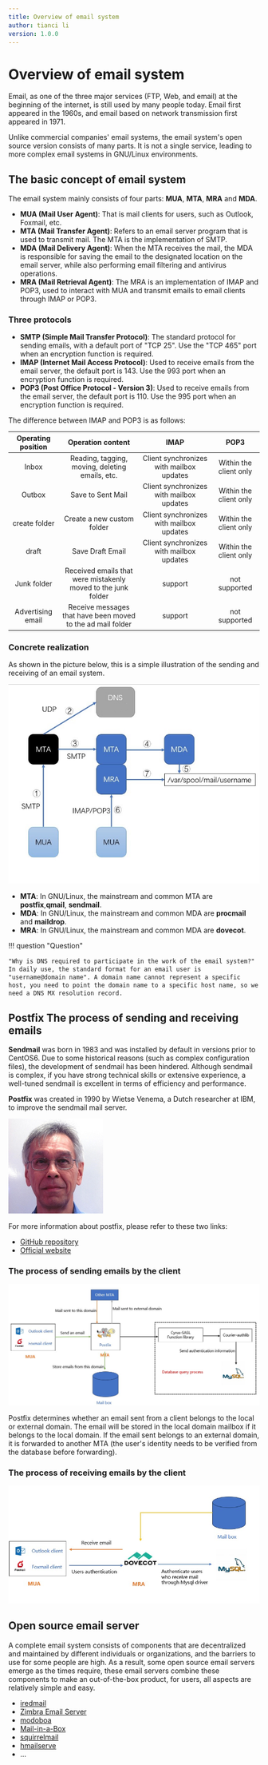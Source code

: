 ```yaml
---
title: Overview of email system
author: tianci li
version: 1.0.0
---
```


# Overview of email system

Email, as one of the three major services (FTP, Web, and email) at the beginning of the internet, is still used by many people today. Email first appeared in the 1960s, and email based on network transmission first appeared in 1971.

Unlike commercial companies' email systems, the email system's open source version consists of many parts. It is not a single service, leading to more complex email systems in GNU/Linux environments.

## The basic concept of email system

The email system mainly consists of four parts: **MUA**, **MTA**, **MRA** and **MDA**.

* **MUA (Mail User Agent)**: That is mail clients for users, such as Outlook, Foxmail, etc.
* **MTA (Mail Transfer Agent)**: Refers to an email server program that is used to transmit mail. The MTA is the implementation of SMTP.
* **MDA (Mail Delivery Agent)**: When the MTA receives the mail, the MDA is responsible for saving the email to the designated location on the email server, while also performing email filtering and antivirus operations.
* **MRA (Mail Retrieval Agent)**: The MRA is an implementation of IMAP and POP3, used to interact with MUA and transmit emails to email clients through IMAP or POP3.

### Three protocols

* **SMTP (Simple Mail Transfer Protocol)**: The standard protocol for sending emails, with a default port of "TCP 25". Use the "TCP 465" port when an encryption function is required. 
* **IMAP (Internet Mail Access Protocol)**: Used to receive emails from the email server, the default port is 143. Use the 993 port when an encryption function is required.
* **POP3 (Post Office Protocol - Version 3)**: Used to receive emails from the email server, the default port is 110. Use the 995 port when an encryption function is required.

The difference between IMAP and POP3 is as follows:

| Operating position | Operation content | IMAP | POP3 |
| :---: | :---: | :---: | :---: | 
| Inbox             | Reading, tagging, moving, deleting emails, etc. | Client synchronizes with mailbox updates | Within the client only | 
| Outbox            | Save to Sent Mail | Client synchronizes with mailbox updates | Within the client only |
| create folder     | Create a new custom folder | Client synchronizes with mailbox updates | Within the client only |
| draft             | Save Draft Email | Client synchronizes with mailbox updates | Within the client only |
| Junk folder       | Received emails that were mistakenly moved to the junk folder | support | not supported |
| Advertising email | Receive messages that have been moved to the ad mail folder | support | not supported  |

### Concrete realization

As shown in the picture below, this is a simple illustration of the sending and receiving of an email system.

![Simple email system](./email-images/email-system01.jpg)

* **MTA**: In GNU/Linux, the mainstream and common MTA are **postfix**,**qmail**, **sendmail**.
* **MDA**: In GNU/Linux, the mainstream and common MDA are **procmail** and **maildrop**.
* **MRA**: In GNU/Linux, the mainstream and common MDA are **dovecot**.

!!! question "Question"
    
    "Why is DNS required to participate in the work of the email system?"
    In daily use, the standard format for an email user is "username@domain name". A domain name cannot represent a specific host, you need to point the domain name to a specific host name, so we need a DNS MX resolution record.

## Postfix The process of sending and receiving emails

**Sendmail** was born in 1983 and was installed by default in versions prior to CentOS6. Due to some historical reasons (such as complex configuration files), the development of sendmail has been hindered. Although sendmail is complex, if you have strong technical skills or extensive experience, a well-tuned sendmail is excellent in terms of efficiency and performance.

**Postfix** was created in 1990 by Wietse Venema, a Dutch researcher at IBM, to improve the sendmail mail server.

![Wietse Venema](./email-images/Wietse%20Venema.png)

For more information about postfix, please refer to these two links:

* [GitHub repository](https://github.com/vdukhovni/postfix)
* [Official website](http://www.postfix.org/)

### The process of sending emails by the client

![legend01](./email-images/email-system02.jpg)

Postfix determines whether an email sent from a client belongs to the local or external domain. The email will be stored in the local domain mailbox if it belongs to the local domain. If the email sent belongs to an external domain, it is forwarded to another MTA (the user's identity needs to be verified from the database before forwarding). 

### The process of receiving emails by the client

![legend02](./email-images/email-system03.jpg)

## Open source email server

A complete email system consists of components that are decentralized and maintained by different individuals or organizations, and the barriers to use for some people are high. As a result, some open source email servers emerge as the times require, these email servers combine these components to make an out-of-the-box product, for users, all aspects are relatively simple and easy.

* [iredmail](https://www.iredmail.com/index.html)
* [Zimbra Email Server](https://www.zimbra.com/)
* [modoboa](https://modoboa.org/en/)
* [Mail-in-a-Box](https://mailinabox.email/)
* [squirrelmail](https://www.squirrelmail.org/index.php)
* [hmailserve](https://www.hmailserver.com/)
* ...
